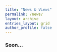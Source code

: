 ```yaml
---
title: "News & Views"
permalink: /news/
layout: archive
entries_layout: grid
author_profile: false
---
```


### Soon...
